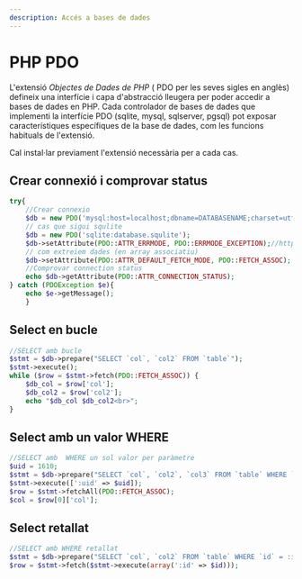```yaml
---
description: Accés a bases de dades
---
```


# PHP PDO

L'extensió _Objectes de Dades de PHP_ \( PDO per les seves sigles en anglès\) defineix una interfície i capa d'abstracció lleugera per poder accedir a bases de dades en PHP. Cada controlador de bases de dades que implementi la interfície PDO \(sqlite, mysql, sqlserver, pgsql\) pot exposar característiques específiques de la base de dades, com les funcions habituals de l'extensió. 

Cal instal·lar previament l'extensió necessària per a cada cas.

## Crear connexió i comprovar status

```php
try{
    //Crear connexio
    $db = new PDO('mysql:host=localhost;dbname=DATABASENAME;charset=utf8mb4', 'USERNAME', 'PASSWORD');
    // cas que sigui squlite
    $db = new PDO('sqlite:database.squlite');
    $db->setAttribute(PDO::ATTR_ERRMODE, PDO::ERRMODE_EXCEPTION);//https://www.php.net/manual/en/pdo.setattribute.php
    // com extreiem dades (en array associatiu)
    $db->setAttribute(PDO::ATTR_DEFAULT_FETCH_MODE, PDO::FETCH_ASSOC);
    //Comprovar connection status
    echo $db->getAttribute(PDO::ATTR_CONNECTION_STATUS);
} catch (PDOException $e){
    echo $e->getMessage();
    }

```

## Select en bucle

```php
//SELECT amb bucle 
$stmt = $db->prepare("SELECT `col`, `col2` FROM `table`");
$stmt->execute();
while ($row = $stmt->fetch(PDO::FETCH_ASSOC)) {
    $db_col = $row['col'];
    $db_col2 = $row['col2'];
    echo "$db_col $db_col2<br>";
}
```

## Select amb un valor WHERE

```php
//SELECT amb  WHERE un sol valor per paràmetre
$uid = 1610;
$stmt = $db->prepare("SELECT `col`, `col2`, `col3` FROM `table` WHERE `uid` = :uid LIMIT 1;");
$stmt->execute([':uid' => $uid]);
$row = $stmt->fetchAll(PDO::FETCH_ASSOC);
$col = $row[0]['col'];
```

## Select retallat

```php
//SELECT amb WHERE retallat
$stmt = $db->prepare("SELECT `col`, `col2` FROM `table` WHERE `id` = :id;");
$row = $stmt->fetch($stmt->execute(array(':id' => $id)));
```


